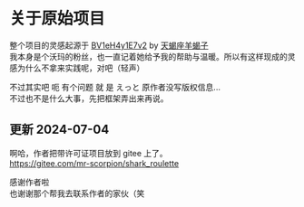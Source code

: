# 关于原始项目

整个项目的灵感起源于 [BV1eH4y1E7v2](https://www.bilibili.com/video/BV1eH4y1E7v2) by [天蝎座羊蝎子](https://space.bilibili.com/431949982)\
我本身是个沃玛的粉丝，也一直记着她给予我的帮助与温暖。所以有这样现成的灵感为什么不拿来实践呢，对吧（轻声）

不过其实吧 呃 有个问题 就 是 えっと 原作者没写版权信息...\
不过也不是什么大事，先把框架弄出来再说。

## 更新 2024-07-04

啊哈，作者把带许可证项目放到 gitee 上了。\
<https://gitee.com/mr-scorpion/shark_roulette>

感谢作者啦\
也谢谢那个帮我去联系作者的家伙（笑
